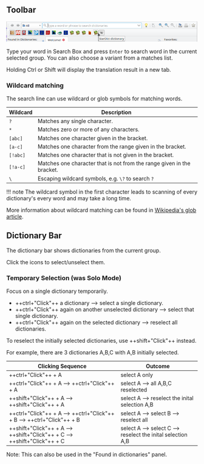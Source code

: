 ## Toolbar
![toolbar](img/toolbar.webp)

Type your word in Search Box and press `Enter` to search word in the current selected group. You can also choose a variant from a matches list.

Holding Ctrl or Shift will display the translation result in a new tab.

### Wildcard matching

The search line can use wildcard or glob symbols for matching words.

| Wildcard | Description                                                            |
|----------|------------------------------------------------------------------------|
| `?`      | Matches any single character.                                          |
| `*`      | Matches zero or more of any characters.                                |
| `[abc]`  | Matches one character given in the bracket.                            |
| `[a-c]`  | Matches one character from the range given in the bracket.             |
| `[!abc]` | Matches one character that is not given in the bracket.                |
| `[!a-c]` | Matches one character that is not from the range given in the bracket. |
| `\`      | Escaping wildcard symbols, e.g. `\?` to search `?`                     |

!!! note
    The wildcard symbol in the first character leads to scanning of every dictionary's every word and may take a long time.

More information about wildcard matching can be found in [Wikipedia's glob article](https://en.wikipedia.org/wiki/Glob_(programming)).

## Dictionary Bar

The dictionary bar shows dictionaries from the current group.

Click the icons to select/unselect them.

### Temporary Selection (was Solo Mode)

Focus on a single dictionary temporarily.

+ ++ctrl+"Click"++ a dictionary --> select a single dictionary.
+ ++ctrl+"Click"++ again on another unselected dictionary --> select that single dictionary.
+ ++ctrl+"Click"++ again on the selected dictionary --> reselect all dictionaries.

To reselect the initially selected dictionaries, use ++shift+"Click"++ instead.

For example, there are 3 dictionaries A,B,C with A,B initially selected.

| Clicking Sequence                                                         | Outcome                                                     |
|---------------------------------------------------------------------------|-------------------------------------------------------------|
| ++ctrl+"Click"++ + A                                                      | select A only                                               |
| ++ctrl+"Click"++ + A --> ++ctrl+"Click"++ + A                             | select A --> all A,B,C reselected                           |
| ++shift+"Click"++ + A --> ++shift+"Click"++ + A                           | select A --> reselect the inital selection A,B              |
| ++ctrl+"Click"++ + A --> ++ctrl+"Click"++ + B --> ++ctrl+"Click"++ + B    | select A --> select B --> reselect all                      |
| ++shift+"Click"++ + A --> ++shift+"Click"++ + C --> ++shift+"Click"++ + C | select A --> select C --> reselect the inital selection A,B |

Note: This can also be used in the "Found in dictionaries" panel.


